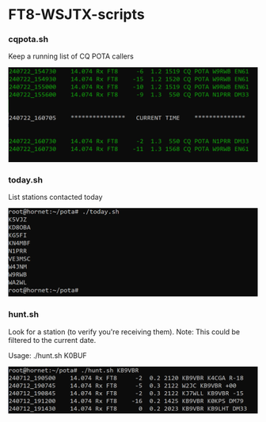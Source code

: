 # FT8-WSJTX-scripts

### cqpota.sh

Keep a running list of CQ POTA callers

![cqpota.sh](images/cqpota.PNG)

### today.sh

List stations contacted today

![today.sh](images/today.PNG)

### hunt.sh

Look for a station (to verify you're receiving them). Note: This could be filtered to the current date.

Usage: ./hunt.sh K0BUF

![hunt.sh](images/hunt.PNG)
